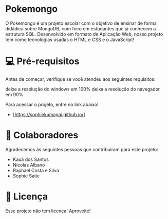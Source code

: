 # Pokemongo

O Pokemongo é um projeto escolar com o objetivo de ensinar de forma didádica sobre MongoDB, com foco em estudantes que já conhecem a estrutura SQL. Desenvolvido em formato de Aplicação Web, nosso projeto tem como tecnologias usadas o HTML e CSS e o JavaScript!  

# 💻 Pré-requisitos
Antes de começar, verifique se você atendeu aos seguintes requisitos:

deixe a resolução do windows em 100%
deixa a resolução do navegador em 90%

Para acessar o projeto, entre no link abaixo!
- [https://sophiekumagai.github.io/]

# 🤝 Colaboradores
Agradecemos às seguintes pessoas que contribuíram para este projeto:

- Kauã dos Santos
- Nícolas Albano
- Raphael Costa e Silva
- Sophie Satie

# 📝 Licença
Esse projeto não tem licença! Aproveite!
